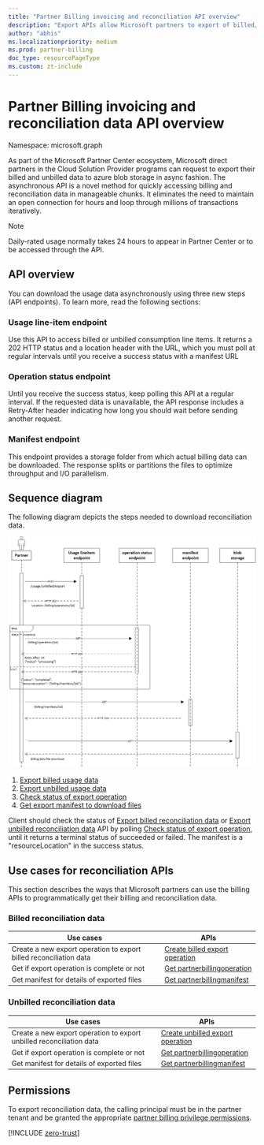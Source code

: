 ```yaml
---
title: "Partner Billing invoicing and reconciliation API overview"
description: "Export APIs allow Microsoft partners to export of billed/unbilled reconciliation data to download the data in efficient and async fashion."
author: "abhis"
ms.localizationpriority: medium
ms.prod: partner-billing
doc_type: resourcePageType
ms.custom: zt-include
---
```


# Partner Billing invoicing and reconciliation data API overview

Namespace: microsoft.graph

As part of the Microsoft Partner Center ecosystem, Microsoft direct partners in the Cloud Solution Provider programs can request to export their billed and unbilled data to azure blob storage in async fashion. The asynchronous API is a novel method for quickly accessing billing and reconciliation data in manageable chunks. It eliminates the need to maintain an open connection for hours and loop through millions of transactions iteratively.

> [!NOTE]
>Daily-rated usage normally takes 24 hours to appear in Partner Center or to be accessed through the API.


## API overview

You can download the usage data asynchronously using three new steps (API endpoints). To learn more, read the following sections:

### Usage line-item endpoint
Use this API to access billed or unbilled consumption line items. It returns a 202 HTTP status and a location header with the URL, which you must poll at regular intervals until you receive a success status with a manifest URL

### Operation status endpoint
Until you receive the success status, keep polling this API at a regular interval. If the requested data is unavailable, the API response includes a Retry-After header indicating how long you should wait before sending another request.

### Manifest endpoint
This endpoint provides a storage folder from which actual billing data can be downloaded. The response splits or partitions the files to optimize throughput and I/O parallelism.

## Sequence diagram
The following diagram depicts the steps needed to download reconciliation data.

![Export data sequence diagram](LRO_SequenceDiagram.png)

1. [Export billed usage data](../api/partners.billing-billedusage-export.md)
2. [Export unbilled usage data](../api/partners.billing-unbilledusage-export.md)
3. [Check status of export operation](../api/operation-get.md)
4. [Get export manifest to download files](../api/partners.billing-manifest-get.md)

Client should check the status of [Export billed reconciliation data](../api/partners.billing-billedusage-export.md) or [Export unbilled reconciliation data](../api/partners.billing-unbilledusage-export.md) API by polling [Check status of export operation](../api/operation-get.md), 
until it returns a terminal status of succeeded or failed. The manifest is a "resourceLocation" in the success status.

## Use cases for reconciliation APIs

This section describes the ways that Microsoft partners can use the billing APIs to programmatically get their billing and reconciliation data.

### Billed reconciliation data

| Use cases | APIs |
|--|--|
| Create a new export operation to export billed reconciliation data | [Create billed export operation](../api/partners.billing-billedusage-export.md) |
| Get if export operation is complete or not | [Get partnerbillingoperation](../api/operation-get.md) |
| Get manifest for details of exported files | [Get partnerbillingmanifest](../api/partners.billing-manifest-get.md)  |

### Unbilled reconciliation data

| Use cases | APIs |
|--|--|
| Create a new export operation to export unbilled reconciliation data | [Create unbilled export operation](../api/partners.billing-unbilledusage-export.md) |
| Get if export operation is complete or not | [Get partnerbillingoperation](../api/operation-get.md) |
| Get manifest for details of exported files | [Get partnerbillingmanifest](../api/partners.billing-manifest-get.md)  |


## Permissions

To export reconciliation data, the calling principal must be in the partner tenant and be granted the appropriate [partner billing privilege permissions](../api/permissions/partners-permissions.md).


<!-- Start of: Link to ZT guidance: H2 section -->

[!INCLUDE [zero-trust](~/../azure_docs/includes/active-directory-zero-trust.md)]

<!-- End of: Link to ZT guidance -->
